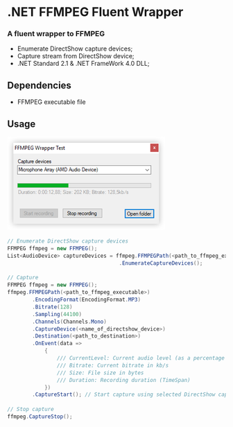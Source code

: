# .NET FFMPEG Fluent Wrapper
### A fluent wrapper to FFMPEG

* Enumerate DirectShow capture devices;
* Capture stream from DirectShow device;
* .NET Standard 2.1 & .NET FrameWork 4.0 DLL;

## Dependencies
+ FFMPEG executable file


## Usage
![Screenshot](FFMPEGWrapperTests/TestScreenshot.png) 
```csharp
// Enumerate DirectShow capture devices
FFMPEG ffmpeg = new FFMPEG();
List<AudioDevice> captureDevices = ffmpeg.FFMPEGPath(<path_to_ffmpeg_executable>)
                                    .EnumerateCaptureDevices();
 
// Capture
FFMPEG ffmpeg = new FFMPEG();
ffmpeg.FFMPEGPath(<path_to_ffmpeg_executable>)
        .EncodingFormat(EncodingFormat.MP3)
        .Bitrate(128)
        .Sampling(44100)
        .Channels(Channels.Mono)
        .CaptureDevice(<name_of_directshow_device>)
        .Destination(<path_to_destination>)
        .OnEvent(data =>
            {
                /// CurrentLevel: Current audio level (as a percentage of the maximum recorded in the current session)
                /// Bitrate: Current bitrate in kb/s
                /// Size: File size in bytes
                /// Duration: Recording duration (TimeSpan)
            })
        .CaptureStart(); // Start capture using selected DirectShow capture device

// Stop capture
ffmpeg.CaptureStop();
```
